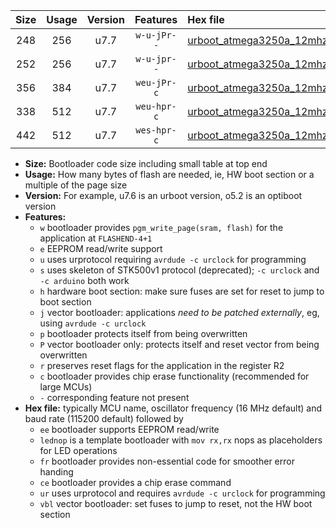 |Size|Usage|Version|Features|Hex file|
|:-:|:-:|:-:|:-:|:--|
|248|256|u7.7|`w-u-jPr--`|[urboot_atmega3250a_12mhz_57600bps_lednop_ur_vbl.hex](https://raw.githubusercontent.com/stefanrueger/urboot.hex/main/mcus/atmega3250a/fcpu_12mhz/57600_bps/urboot_atmega3250a_12mhz_57600bps_lednop_ur_vbl.hex)|
|252|256|u7.7|`w-u-jpr--`|[urboot_atmega3250a_12mhz_57600bps_lednop_fr_ur_vbl.hex](https://raw.githubusercontent.com/stefanrueger/urboot.hex/main/mcus/atmega3250a/fcpu_12mhz/57600_bps/urboot_atmega3250a_12mhz_57600bps_lednop_fr_ur_vbl.hex)|
|356|384|u7.7|`weu-jPr-c`|[urboot_atmega3250a_12mhz_57600bps_ee_lednop_fr_ce_ur_vbl.hex](https://raw.githubusercontent.com/stefanrueger/urboot.hex/main/mcus/atmega3250a/fcpu_12mhz/57600_bps/urboot_atmega3250a_12mhz_57600bps_ee_lednop_fr_ce_ur_vbl.hex)|
|338|512|u7.7|`weu-hpr-c`|[urboot_atmega3250a_12mhz_57600bps_ee_lednop_fr_ce_ur.hex](https://raw.githubusercontent.com/stefanrueger/urboot.hex/main/mcus/atmega3250a/fcpu_12mhz/57600_bps/urboot_atmega3250a_12mhz_57600bps_ee_lednop_fr_ce_ur.hex)|
|442|512|u7.7|`wes-hpr-c`|[urboot_atmega3250a_12mhz_57600bps_ee_lednop_fr_ce.hex](https://raw.githubusercontent.com/stefanrueger/urboot.hex/main/mcus/atmega3250a/fcpu_12mhz/57600_bps/urboot_atmega3250a_12mhz_57600bps_ee_lednop_fr_ce.hex)|

- **Size:** Bootloader code size including small table at top end
- **Usage:** How many bytes of flash are needed, ie, HW boot section or a multiple of the page size
- **Version:** For example, u7.6 is an urboot version, o5.2 is an optiboot version
- **Features:**
  + `w` bootloader provides `pgm_write_page(sram, flash)` for the application at `FLASHEND-4+1`
  + `e` EEPROM read/write support
  + `u` uses urprotocol requiring `avrdude -c urclock` for programming
  + `s` uses skeleton of STK500v1 protocol (deprecated); `-c urclock` and `-c arduino` both work
  + `h` hardware boot section: make sure fuses are set for reset to jump to boot section
  + `j` vector bootloader: applications *need to be patched externally*, eg, using `avrdude -c urclock`
  + `p` bootloader protects itself from being overwritten
  + `P` vector bootloader only: protects itself and reset vector from being overwritten
  + `r` preserves reset flags for the application in the register R2
  + `c` bootloader provides chip erase functionality (recommended for large MCUs)
  + `-` corresponding feature not present
- **Hex file:** typically MCU name, oscillator frequency (16 MHz default) and baud rate (115200 default) followed by
  + `ee` bootloader supports EEPROM read/write
  + `lednop` is a template bootloader with `mov rx,rx` nops as placeholders for LED operations
  + `fr` bootloader provides non-essential code for smoother error handing
  + `ce` bootloader provides a chip erase command
  + `ur` uses urprotocol and requires `avrdude -c urclock` for programming
  + `vbl` vector bootloader: set fuses to jump to reset, not the HW boot section
